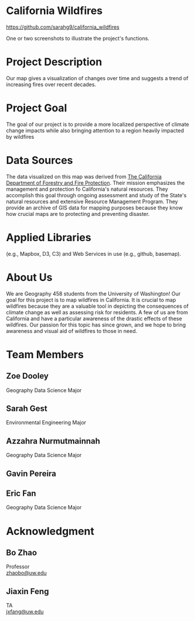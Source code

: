 # California Wildfires
https://github.com/sarahg9/california_wildfires

One or two screenshots to illustrate the project's functions.

# Project Description
Our map gives a visualization of changes over time and suggests a trend of increasing fires over recent decades. 
# Project Goal
The goal of our project is to provide a more localized perspective of climate change impacts while also bringing attention to a region heavily impacted by wildfires
# Data Sources
The data visualized on this map was derived from [The California Department of Forestry and Fire Protection](https://frap.fire.ca.gov/mapping/gis-data/). Their mission emphasizes the management and protection fo California's natural resources. They accomplish this goal through ongoing assessment and study of the State's natural resources and extensive Resource Management Program. They provide an archive of GIS data for mapping purposes because they know how crucial maps are to protecting and preventing disaster.
# Applied Libraries
(e.g., Mapbox, D3, C3) and Web Services in use (e.g., github, basemap).

# About Us
We are Geography 458 students from the University of Washington! Our goal for this project is to map wildfires in California. It is crucial to map wildfires because they are a valuable tool in depicting the consequences of climate change as well as assessing risk for residents. A few of us are from California and have a particular awareness of the drastic effects of these wildfires. Our passion for this topic has since grown, and we hope to bring awareness and visual aid of wildfires to those in need.
# Team Members
## Zoe Dooley
Geography Data Science Major
## Sarah Gest
Environmental Engineering Major
## Azzahra Nurmutmainnah
Geography Data Science Major
## Gavin Pereira
## Eric Fan
Geography Data Science Major

# Acknowledgment
## Bo Zhao
Professor<br/>
zhaobo@uw.edu
## Jiaxin Feng
TA<br/> 
jxfang@uw.edu
